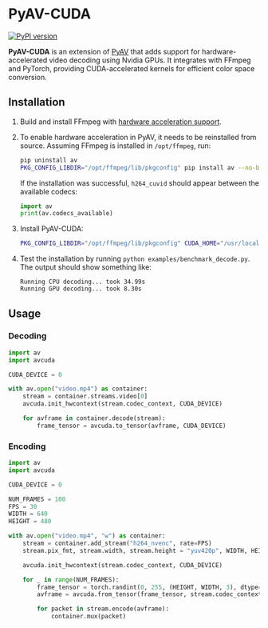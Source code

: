 # PyAV-CUDA
[![PyPI version](https://img.shields.io/pypi/v/avcuda)](https://pypi.org/project/avcuda/)

**PyAV-CUDA** is an extension of [PyAV](https://github.com/PyAV-Org/PyAV) that adds support for hardware-accelerated video decoding using Nvidia GPUs. It integrates with FFmpeg and PyTorch, providing CUDA-accelerated kernels for efficient color space conversion.

## Installation

1. Build and install FFmpeg with [hardware acceleration support](https://pytorch.org/audio/stable/build.ffmpeg.html).

2. To enable hardware acceleration in PyAV, it needs to be reinstalled from source. Assuming FFmpeg is installed in `/opt/ffmpeg`, run:
    ```bash
    pip uninstall av
    PKG_CONFIG_LIBDIR="/opt/ffmpeg/lib/pkgconfig" pip install av --no-binary av --no-cache
    ```
    If the installation was successful, `h264_cuvid` should appear between the available codecs:
    ```python
    import av
    print(av.codecs_available)
    ```

3. Install PyAV-CUDA:
    ```bash
    PKG_CONFIG_LIBDIR="/opt/ffmpeg/lib/pkgconfig" CUDA_HOME="/usr/local/cuda" pip install avcuda
    ```

4. Test the installation by running `python examples/benchmark_decode.py`. The output should show something like:
    ```
    Running CPU decoding... took 34.99s
    Running GPU decoding... took 8.30s
    ```


## Usage

### Decoding

```python
import av
import avcuda

CUDA_DEVICE = 0

with av.open("video.mp4") as container:
    stream = container.streams.video[0]
    avcuda.init_hwcontext(stream.codec_context, CUDA_DEVICE)

    for avframe in container.decode(stream):
        frame_tensor = avcuda.to_tensor(avframe, CUDA_DEVICE)
```

### Encoding

```python
import av
import avcuda

CUDA_DEVICE = 0

NUM_FRAMES = 100
FPS = 30
WIDTH = 640
HEIGHT = 480

with av.open("video.mp4", "w") as container:
    stream = container.add_stream("h264_nvenc", rate=FPS)
    stream.pix_fmt, stream.width, stream.height = "yuv420p", WIDTH, HEIGHT

    avcuda.init_hwcontext(stream.codec_context, CUDA_DEVICE)

    for _ in range(NUM_FRAMES):
        frame_tensor = torch.randint(0, 255, (HEIGHT, WIDTH, 3), dtype=torch.uint8, device=CUDA_DEVICE)
        avframe = avcuda.from_tensor(frame_tensor, stream.codec_context) 

        for packet in stream.encode(avframe):
            container.mux(packet)
```

